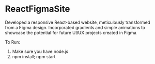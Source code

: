 # ReactFigmaSite

Developed a responsive React-based website, meticulously transformed from a Figma design. Incorporated gradients and simple animations to showcase the potential for future UI/UX projects created in Figma.

To Run: 
1) Make sure you have node.js
2) npm install; npm start
